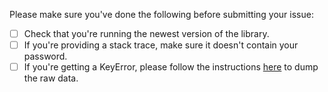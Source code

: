 Please make sure you've done the following before submitting your issue:

- [ ] Check that you're running the newest version of the library.
- [ ] If you're providing a stack trace, make sure it doesn't contain your password.
- [ ] If you're getting a KeyError, please follow the instructions [here](https://gkeepapi.readthedocs.io/en/latest/#reporting-errors) to dump the raw data.
